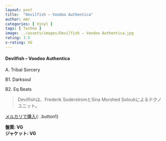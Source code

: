 ```yaml
---
layout: post
title:  "Devilfish – Voodoo Authentica"
author: mmr
categories: [ Vinyl ]
tags: [ Techno ]
image: ../assets/images/Devilfish – Voodoo Authentica.jpg
rating: 3.5
v-rating: VG
---
```


#### Devilfish – Voodoo Authentica

A. Tribal Sorcery

B1. Darksoul

B2. Eq Beats

> Devilfishは、Frederik SoderstromとSina Morshed Soloukによるテクノユニット。

[メルカリで購入](https://jp.mercari.com/item/m43307213572){: .button1}

<div class="mt-4 mb-4 d-flex align-items-center">
<strong class="mr-1">盤質: VG</strong>
</div>
<div class="mt-4 mb-4 d-flex align-items-center">
<strong class="mr-1">ジャケット: VG</strong>
</div>
